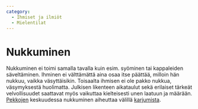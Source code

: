 ```yaml
---
category:
  - Ihmiset ja ilmiöt
  - Mielentilat
---
```


# Nukkuminen

Nukkuminen ei toimi samalla tavalla kuin esim. syöminen tai kappaleiden säveltäminen. Ihminen ei välttämättä aina osaa itse päättää, milloin hän nukkuu, vaikka väsyttäisikin. Toisaalta ihmisen ei ole pakko nukkua, väsymyksestä huolimatta. Julkisen likenteen aikataulut sekä erilaiset tärkeät velvollisuudet saattavat myös vaikuttaa kielteisesti unen laatuun ja määrään. [Pekkojen](Pekka) keskuudessa nukkuminen aiheuttaa välillä [karjumista](karjuminen).